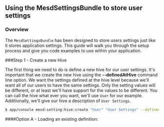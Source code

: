 ## Using the MesdSettingsBundle to store user settings

### Overview

The `MesdSettingsBundle` has been designed to store users settings just like it
stores application settings. This guide will walk you through the setup process
and give you code examples to use within your application.


###Step 1 - Create a new Hive

The first thing we need to do is define a new hive for our user settings. It's
important that we create the new hive using the **--definedAtHive** command line
option. We want the settings defined at the hive level because we'll want all
of our users to have the same settings. Only the setting values will be
different, or at least we'll have support for the values to be different. You
can call the hive what ever you want, we'll use `User` for our example.
Additionally, we'll give our hive a description of `User Settings`.

``` bash
$ app/console mesd:setting:hive:create "User" "User Settings" --definedAtHive
```

####Option A - Loading an existing definition:

